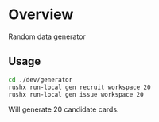 # Overview

Random data generator

## Usage

```bash
cd ./dev/generator
rushx run-local gen recruit workspace 20
rushx run-local gen issue workspace 20
```

Will generate 20 candidate cards.
